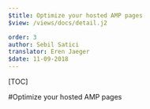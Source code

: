 ```yaml
---
$title: Optimize your hosted AMP pages
$view: /views/docs/detail.j2

order: 3
author: Sebil Satici
translator: Eren Jaeger
$date: 11-09-2018
---
```


[TOC]

#Optimize your hosted AMP pages
